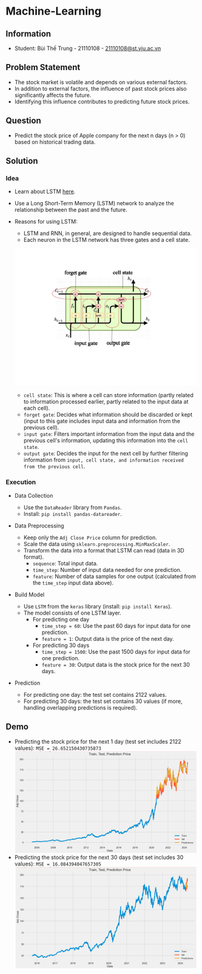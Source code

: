 # Machine-Learning

## Information
- Student: Bùi Thế Trung - 21110108 - 21110108@st.vju.ac.vn

## Problem Statement

- The stock market is volatile and depends on various external factors.
- In addition to external factors, the influence of past stock prices also significantly affects the future.
- Identifying this influence contributes to predicting future stock prices.

## Question

- Predict the stock price of Apple company for the next n days (n > 0) based on historical trading data.

## Solution

### Idea
- Learn about LSTM [here](https://dominhhai.github.io/vi/2017/10/what-is-lstm/).
- Use a Long Short-Term Memory (LSTM) network to analyze the relationship between the past and the future.
- Reasons for using LSTM:
  - LSTM and RNN, in general, are designed to handle sequential data.
  - Each neuron in the LSTM network has three gates and a cell state.
  
  ![LSTM Network Illustration](./img/LSTM.jpg)
    - `cell state`: This is where a cell can store information (partly related to information processed earlier, partly related to the input data at each cell).
    - `forget gate`: Decides what information should be discarded or kept (input to this gate includes input data and information from the previous cell).
    - `input gate`: Filters important information from the input data and the previous cell's information, updating this information into the `cell state`.
    - `output gate`: Decides the input for the next cell by further filtering information from `input, cell state, and information received from the previous cell`.

### Execution

- Data Collection
  - Use the `DataReader` library from `Pandas`.
  - Install: `pip install pandas-datareader`.

- Data Preprocessing
  - Keep only the `Adj Close Price` column for prediction.
  - Scale the data using `sklearn.preprocessing.MinMaxScaler`.
  - Transform the data into a format that LSTM can read (data in 3D format).
    - `sequence`: Total input data.
    - `time_step`: Number of input data needed for one prediction.
    - `feature`: Number of data samples for one output (calculated from the `time_step` input data above).

- Build Model
  - Use `LSTM` from the `keras` library (install: `pip install Keras`).
  - The model consists of one LSTM layer.
    - For predicting one day
      - `time_step = 60`: Use the past 60 days for input data for one prediction.
      - `feature = 1`: Output data is the price of the next day.
    - For predicting 30 days
      - `time_step = 1500`: Use the past 1500 days for input data for one prediction.
      - `feature = 30`: Output data is the stock price for the next 30 days.

- Prediction
  - For predicting one day: the test set contains 2122 values.
  - For predicting 30 days: the test set contains 30 values (if more, handling overlapping predictions is required).

## Demo
  - Predicting the stock price for the next 1 day (test set includes 2122 values): `MSE = 26.652150430735873`
  ![Predicting Stock Price for the Next 1 Day](./img/Predict1d.png)
  - Predicting the stock price for the next 30 days (test set includes 30 values): `MSE = 16.084394047657305`
  ![Predicting Stock Price for the Next 30 Days](./img/Predict30d.png)
